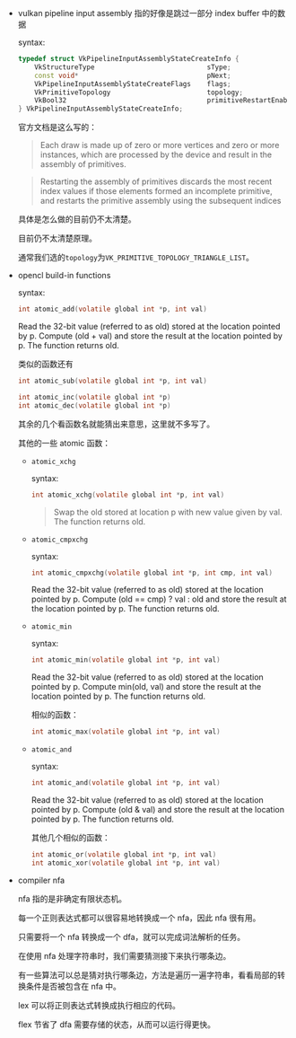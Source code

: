 * vulkan pipeline input assembly 指的好像是跳过一部分 index buffer 中的数据

	syntax:

	```cpp
	typedef struct VkPipelineInputAssemblyStateCreateInfo {
		VkStructureType                            sType;
		const void*                                pNext;
		VkPipelineInputAssemblyStateCreateFlags    flags;
		VkPrimitiveTopology                        topology;
		VkBool32                                   primitiveRestartEnable;
	} VkPipelineInputAssemblyStateCreateInfo;
	```

	官方文档是这么写的：

	> Each draw is made up of zero or more vertices and zero or more instances, which are processed by the device and result in the assembly of primitives.

	> Restarting the assembly of primitives discards the most recent index values if those elements formed an incomplete primitive, and restarts the primitive assembly using the subsequent indices
	
	具体是怎么做的目前仍不太清楚。

	目前仍不太清楚原理。

	通常我们选的`topology`为`VK_PRIMITIVE_TOPOLOGY_TRIANGLE_LIST`。

* opencl build-in functions

	syntax:

	```c
	int atomic_add(volatile global int *p, int val)
	```

	Read the 32-bit value (referred to as old) stored at the location pointed by p. Compute (old + val) and store the result at the location pointed by p. The function returns old.

	类似的函数还有

	```c
	int atomic_sub(volatile global int *p, int val)

	int atomic_inc(volatile global int *p)
	int atomic_dec(volatile global int *p)
	```

	其余的几个看函数名就能猜出来意思，这里就不多写了。

	其他的一些 atomic 函数：

	* `atomic_xchg`

		syntax:

		```c
		int	atomic_xchg(volatile global int *p, int val)
		```

		> Swap the old stored at location p with new value given by val. The function returns old.

	* `atomic_cmpxchg`

		syntax:

		```c
		int atomic_cmpxchg(volatile global int *p, int cmp, int val)
		```

		Read the 32-bit value (referred to as old) stored at the location pointed by p. Compute (old == cmp) ? val : old and store the result at the location pointed by p. The function returns old.

	* `atomic_min`

		syntax:

		```c
		int atomic_min(volatile global int *p, int val)
		```

		Read the 32-bit value (referred to as old) stored at the location pointed by p. Compute min(old, val) and store the result at the location pointed by p. The function returns old.

		相似的函数：

		```c
		int atomic_max(volatile global int *p, int val)
		```

	* `atomic_and`

		syntax:

		```c
		int atomic_and(volatile global int *p, int val)
		```

		Read the 32-bit value (referred to as old) stored at the location pointed by p. Compute (old & val) and store the result at the location pointed by p. The function returns old.

		其他几个相似的函数：

		```c
		int atomic_or(volatile global int *p, int val)
		int atomic_xor(volatile global int *p, int val)
		```

* compiler nfa

	nfa 指的是非确定有限状态机。

	每一个正则表达式都可以很容易地转换成一个 nfa，因此 nfa 很有用。

	只需要将一个 nfa 转换成一个 dfa，就可以完成词法解析的任务。

	在使用 nfa 处理字符串时，我们需要猜测接下来执行哪条边。
	
	有一些算法可以总是猜对执行哪条边，方法是遍历一遍字符串，看看局部的转换条件是否被包含在 nfa 中。

	lex 可以将正则表达式转换成执行相应的代码。

	flex 节省了 dfa 需要存储的状态，从而可以运行得更快。

